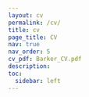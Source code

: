 ```yaml
---
layout: cv
permalink: /cv/
title: cv
page_title: CV
nav: true
nav_order: 5
cv_pdf: Barker_CV.pdf
description: 
toc:
  sidebar: left
---
```


